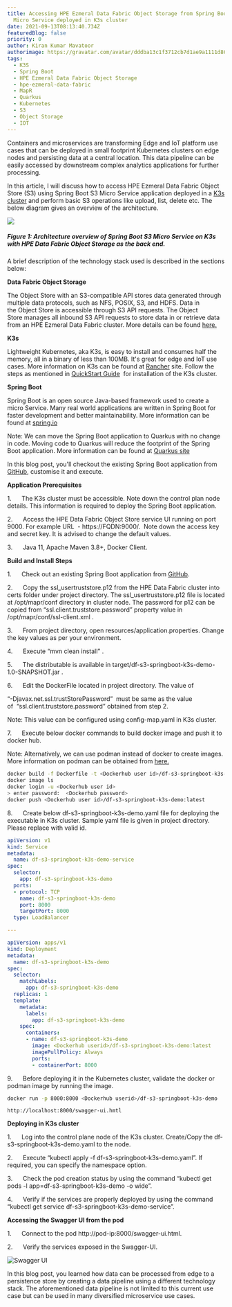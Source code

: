 ```yaml
---
title: Accessing HPE Ezmeral Data Fabric Object Storage from Spring Boot S3
  Micro Service deployed in K3s cluster
date: 2021-09-13T08:13:40.734Z
featuredBlog: false
priority: 0
author: Kiran Kumar Mavatoor
authorimage: https://gravatar.com/avatar/dddba13c1f3712cb7d1ae9a1111d86d6?s=96
tags:
  - K3S
  - Spring Boot
  - HPE Ezmeral Data Fabric Object Storage
  - hpe-ezmeral-data-fabric
  - MapR
  - Quarkus
  - Kubernetes
  - S3
  - Object Storage
  - IOT
---
```

Containers and microservices are transforming Edge and IoT platform use cases that can be deployed in small footprint Kubernetes clusters on edge nodes and persisting data at a central location. This data pipeline can be easily accessed by downstream complex analytics applications for further processing. 

In this article, I will discuss how to access HPE Ezmeral Data Fabric Object Store (S3) using Spring Boot S3 Micro Service application deployed in a [K3s cluster](https://k3s.io/) and perform basic S3 operations like upload, list, delete etc. The below diagram gives an overview of the architecture.

![](/img/hpe-ezmeral-data-fabric-s3-springboot-k3s.png)

##### Figure 1:  Architecture overview of Spring Boot S3 Micro Service on K3s with HPE Data Fabric Object Storage as the back end.

A brief description of the technology stack used is described in the sections below:

**Data Fabric Object Storage**

The Object Store with an S3-compatible API stores data generated through multiple data protocols, such as NFS, POSIX, S3, and HDFS. Data in the Object Store is accessible through S3 API requests. The Object Store manages all inbound S3 API requests to store data in or retrieve data from an HPE Ezmeral Data Fabric cluster. More details can be found [here.](https://docs.datafabric.hpe.com/62/MapRObjectStore/MapRObjectStorewithS3-compatibleAPI.html)

**K3s**

Lightweight Kubernetes, aka K3s, is easy to install and consumes half the memory, all in a binary of less than 100MB. It's great for edge and IoT use cases. More information on K3s can be found at [Rancher](https://rancher.com/docs/k3s/latest/en/) site[](https://rancher.com/docs/k3s/latest/en/). Follow the steps as mentioned in [QuickStart Guide](https://rancher.com/docs/k3s/latest/en/quick-start/) [](https://rancher.com/docs/k3s/latest/en/quick-start/) for installation of the K3s cluster. 

**Spring Boot**

Spring Boot is an open source Java-based framework used to create a micro Service. Many real world applications are written in Spring Boot for faster development and better maintainability. More information can be found at [spring.io](https://spring.io/projects/spring-boot)

Note: We can move the Spring Boot application to Quarkus with no change in code. Moving code to Quarkus will reduce the footprint of the Spring Boot application. More information can be found at [Quarkus site](https://quarkus.io/blog/quarkus-for-spring-developers/)

In this blog post, you'll checkout the existing Spring Boot application from [GitHub](https://github.hpe.com/kiran-mavatoor/df-s3-springboot-k3s-demo), customise it and execute. 

**Application Prerequisites**

1.      The K3s cluster must be accessible. Note down the control plan node details. This information is required to deploy the Spring Boot application.

2.      Access the HPE Data Fabric Object Store service UI running on port 9000. For example URL  - https://FQDN:9000/.  Note down the access key and secret key. It is advised to change the default values.

3.      Java 11, Apache Maven 3.8+, Docker Client.

**Build and Install Steps**

1.      Check out an existing Spring Boot application from [GitHub](https://github.hpe.com/kiran-mavatoor/df-s3-springboot-k3s-demo).

2.      Copy the ssl_usertruststore.p12 from the HPE Data Fabric cluster into certs folder under project directory. The ssl_usertruststore.p12 file is located at /opt/mapr/conf directory in cluster node. The password for p12 can be copied from “ssl.client.truststore.password” property value in /opt/mapr/conf/ssl-client.xml .

3.      From project directory, open resources/application.properties. Change the key values as per your environment. 

4.      Execute “mvn clean install” .

5.      The distributable is available in target/df-s3-springboot-k3s-demo-1.0-SNAPSHOT.jar .

6.      Edit the DockerFile located in project directory. The value of 

“-Djavax.net.ssl.trustStorePassword”  must be same as the value of  “ssl.client.truststore.password” obtained from step 2. 

Note: This value can be configured using config-map.yaml in K3s cluster.

7.      Execute below docker commands to build docker image and push it to docker hub. 

Note: Alternatively, we can use podman instead of docker to create images. More information on podman can be obtained from [here.](https://developers.redhat.com/blog/2020/11/19/transitioning-from-docker-to-podman#transition_to_the_podman_cli) [](https://developers.redhat.com/blog/2020/11/19/transitioning-from-docker-to-podman#transition_to_the_podman_cli)

```bash
docker build -f Dockerfile -t <Dockerhub user id>/df-s3-springboot-k3s-demo:latest .
docker image ls
docker login -u <Dockerhub user id>
> enter password:  <Dockerhub password>
docker push <Dockerhub user id>/df-s3-springboot-k3s-demo:latest
```

8.      Create below df-s3-springboot-k3s-demo.yaml file for deploying the executable in K3s cluster. Sample yaml file is given in project directory. Please replace <dockerhub userid> with valid id.

```Yaml
apiVersion: v1
kind: Service
metadata:
  name: df-s3-springboot-k3s-demo-service
spec:
  selector:
    app: df-s3-springboot-k3s-demo
  ports:
  - protocol: TCP
    name: df-s3-springboot-k3s-demo
    port: 8000
    targetPort: 8000
  type: LoadBalancer

---

apiVersion: apps/v1
kind: Deployment
metadata:
  name: df-s3-springboot-k3s-demo
spec:
  selector:
    matchLabels:
      app: df-s3-springboot-k3s-demo
  replicas: 1
  template:
    metadata:
      labels:
        app: df-s3-springboot-k3s-demo
    spec:
      containers:
      - name: df-s3-springboot-k3s-demo
        image: <Dockerhub userid>/df-s3-springboot-k3s-demo:latest
        imagePullPolicy: Always
        ports:
        - containerPort: 8000
```

9.      Before deploying it in the Kubernetes cluster, validate the docker or podman image by running the image. 

```bash
docker run -p 8000:8000 <Dockerhub userid>/df-s3-springboot-k3s-demo
```

```UI
http://localhost:8000/swagger-ui.hmtl
```

**Deploying in K3s cluster**

1.      Log into the control plane node of the K3s cluster. Create/Copy the df-s3-springboot-k3s-demo.yaml to the node.

2.      Execute “kubectl apply -f df-s3-springboot-k3s-demo.yaml”. If required, you can specify the namespace option.

3.      Check the pod creation status by using the command “kubectl get pods -l app=df-s3-springboot-k3s-demo -o wide”.

4.      Verify if the services are properly deployed by using the command “kubectl get service df-s3-springboot-k3s-demo-service”.

**Accessing the Swagger UI from the pod**

1.      Connect to the pod http://pod-ip:8000/swagger-ui.html.

2.      Verify the services exposed in the Swagger-UI.

![Swagger UI](/img/swagger-ui.png)

In this blog post, you learned how data can be processed from edge to a persistence store by creating a data pipeline using a different technology stack. The aforementioned data pipeline is not limited to this current use case but can be used in many diversified microservice use cases.